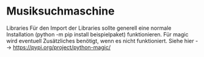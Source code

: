 # Musiksuchmaschine

Libraries
Für den Import der Libraries sollte generell eine normale Installation (python -m pip install beispielpaket) funktionieren. 
Für magic wird eventuell Zusätzliches benötigt, wenn es nicht funktioniert. 
Siehe hier --> https://pypi.org/project/python-magic/
